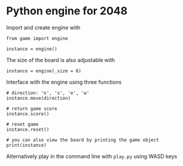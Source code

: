 # Python engine for 2048

Import and create engine with

```
from game import engine

instance = engine()
```

The size of the board is also adjustable with

```
instance = engine(_size = 6)
```

Interface with the engine using three functions
```
# direction: 'n', 's', 'e', 'w'
instance.move(direction)

# return game score
instance.score()

# reset game
instance.reset()

# you can also view the board by printing the game object
print(instance)
```

Alternatively play in the command line with `play.py` using WASD keys
